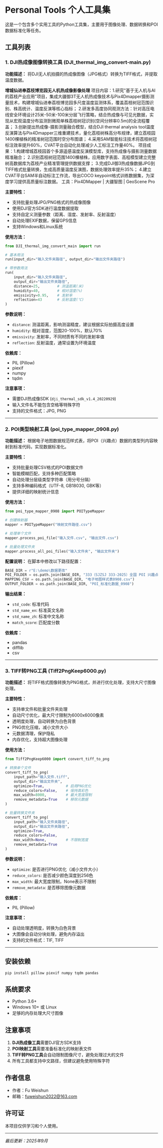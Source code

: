 # Personal Tools 个人工具集

这是一个包含多个实用工具的Python工具集，主要用于图像处理、数据转换和POI数据标准化等任务。

## 工具列表

### 1. DJI热成像图像转换工具 (DJI_thermal_img_convert-main.py)

**功能描述：**
将DJI无人机拍摄的热成像图像（JPG格式）转换为TIFF格式，并提取温度数据。

**增城仙进奉荔枝博览园无人机热成像影像处理** 
项目内容：1.研究"基于无人机与AI的荔枝产业应用"项目，集成大疆御3T无人机热成像技术与Pix4Dmapper摄影测量技术，构建增城仙进奉荔枝博览园多尺度温度监测体系，覆盖荔枝树冠范围识别、株高统计、温度反演等核心指标；
         2.研发多高度协同观测方法：针对高压电线安全环境设计25米-50米-100米分层飞行策略，结合热成像与可见光数据，实现从宏观温度分布监测到微观单株荔枝树冠识别(空间分辨率0.5m)的全流程覆盖；
         3.创新提出热成像-摄影测量融合模型，结合DJI thermal analysis tool温度反演算法与Pix4Dmapper三维重建技术，量化荔枝树株高分布规律，建立荔枝园1400棵植株的精准树冠范围时空分布图谱；
         4.采用SAM智能标注技术将荔枝树冠标注效率提升60%，CVAT平台自动化处理减少人工标注工作量40%。
项目成果：1.构建增城荔枝园首个多源遥感温度反演模型库，支持热成像与摄影测量数据精准融合；
         2.识别荔枝树冠范围1400棵植株，应用数字表面、高程模型建立完整树高数据库为荔枝产业精准管理提供数据支撑；
         3.完成DJI御3热成像数据JPG到TIFF格式批量转换，生成高质量温度反演图，数据处理效率提升35%；
         4.建立CVAT平台SAM半自动标注工作流，导出COCO keypoint格式训练数据集，为深度学习提供高质量标注数据。
工具：Pix4DMapper | 大疆智图 | GeoScene Pro


**主要特性：**
- 支持批量处理JPG/PNG格式的热成像图像
- 使用DJI官方SDK进行温度数据提取
- 支持自定义测量参数（距离、湿度、发射率、反射温度）
- 自动处理EXIF数据，保留GPS信息
- 支持Windows和Linux系统

**使用方法：**
```python
from DJI_thermal_img_convert_main import run

# 基本用法
run(input_dir="输入文件夹路径", output_dir="输出文件夹路径")

# 带参数用法
run(
    input_dir="输入文件夹路径", 
    output_dir="输出文件夹路径",
    distance=25,        # 测温距离(米)
    humidity=40,        # 相对湿度(%)
    emissivity=0.95,    # 发射率
    reflection=43       # 反射温度(℃)
)
```

**参数说明：**
- `distance`: 测温距离，影响测温精度，建议根据实际拍摄高度设置
- `humidity`: 相对湿度，范围20-100%，默认70%
- `emissivity`: 发射率，不同材质有不同的发射率值
- `reflection`: 反射温度，通常设置为环境温度

**依赖库：**
- PIL (Pillow)
- piexif
- numpy
- tqdm

**注意事项：**
- 需要DJI热成像SDK (`dji_thermal_sdk_v1.4_20220929`)
- 输入文件名不能包含空格等特殊字符
- 支持的文件格式：JPG, PNG

---

### 2. POI类型映射工具 (poi_type_mapper_0908.py)

**功能描述：**
根据电子地图数据规范样式表，将POI（兴趣点）数据的类型列内容映射到标准代码，实现数据标准化。

**主要特性：**
- 支持批量处理CSV格式的POI数据文件
- 智能模糊匹配，支持多种匹配策略
- 自动处理分层级类型字符串（用分号分隔）
- 支持多种编码格式（UTF-8, GB18030, GBK等）
- 提供详细的映射统计信息

**使用方法：**
```python
from poi_type_mapper_0908 import POITypeMapper

# 创建映射器
mapper = POITypeMapper("映射文件路径.csv")

# 处理单个文件
mapper.process_poi_file("输入文件.csv", "输出文件.csv")

# 批量处理文件夹
mapper.process_all_poi_files("输入文件夹", "输出文件夹")
```

**配置说明：**
在脚本中修改以下路径配置：
```python
BASE_DIR = r"E:\demo\数据更改"
POI_FOLDER = os.path.join(BASE_DIR, "333（SJZSJ 333-2025）全国 POI 兴趣点数据分享")
MAPPING_CSV = os.path.join(BASE_DIR, "电子地图样式表0908.csv")
OUTPUT_FOLDER = os.path.join(BASE_DIR, "POI_标准化数据_0908")
```

**输出结果：**
- `std_code`: 标准代码
- `std_name_en`: 标准英文名称
- `std_name_zh`: 标准中文名称
- `match_score`: 匹配度分数

**依赖库：**
- pandas
- difflib
- csv

---

### 3. TIFF转PNG工具 (Tiff2PngKeep6000.py)

**功能描述：**
将TIFF格式图像转换为PNG格式，并进行优化处理，支持大尺寸图像处理。

**主要特性：**
- 支持单文件和批量文件夹处理
- 自动尺寸优化，最大尺寸限制为6000x6000像素
- 透明度处理，自动转换为白色背景
- PNG优化压缩，减小文件大小
- 元数据清理，保护隐私
- 内存优化，支持超大图像处理

**使用方法：**
```python
from Tiff2PngKeep6000 import convert_tiff_to_png

# 转换单个文件
convert_tiff_to_png(
    input_path="输入文件.tiff",
    output_dir="输出文件夹",
    optimize=True,          # 启用PNG优化
    reduce_colors=False,    # 保持真彩色
    max_width=8000,         # 最大宽度限制
    remove_metadata=True    # 移除元数据
)

# 批量转换文件夹
convert_tiff_to_png(
    input_path="输入文件夹路径",
    output_dir="输出文件夹路径",
    optimize=True,
    reduce_colors=False,
    max_width=None,         # 不限制宽度
    remove_metadata=True
)
```

**参数说明：**
- `optimize`: 是否进行PNG优化（减小文件大小）
- `reduce_colors`: 是否减少颜色深度到256色
- `max_width`: 最大宽度限制，None表示不限制
- `remove_metadata`: 是否移除图像元数据

**依赖库：**
- PIL (Pillow)

**注意事项：**
- 自动处理透明度，转换为白色背景
- 大图像会自动分块处理，避免内存溢出
- 支持的文件格式：TIF, TIFF

---

## 安装依赖

```bash
pip install pillow piexif numpy tqdm pandas
```

## 系统要求

- Python 3.6+
- Windows 10+ 或 Linux
- 足够的内存处理大尺寸图像

## 注意事项

1. **DJI热成像工具**需要DJI官方SDK支持
2. **POI映射工具**需要准备标准化的映射表文件
3. **TIFF转PNG工具**会自动限制图像尺寸，避免处理过大的文件
4. 所有工具都支持中文路径，但建议避免使用特殊字符

## 作者信息

- 作者：Fu Weishun
- 邮箱：fuweishun2022@163.com

## 许可证

本项目仅供学习和个人使用。

---

*最后更新：2025年9月*
